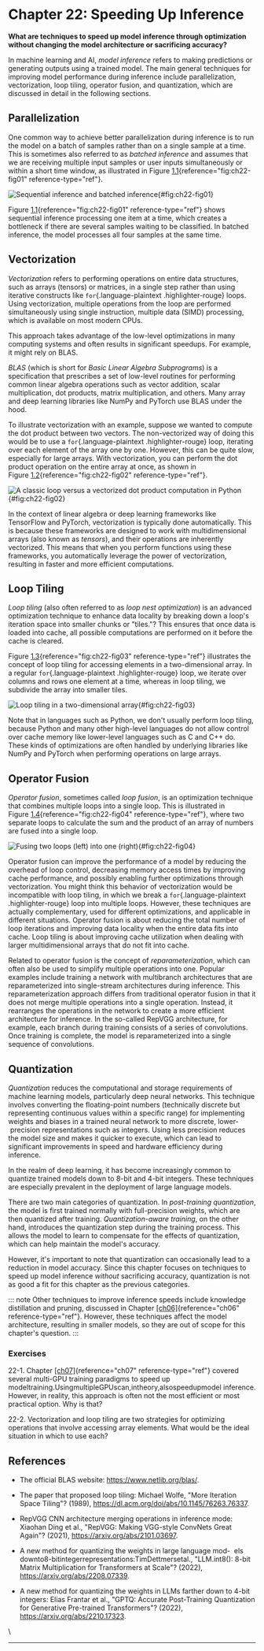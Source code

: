 







# Chapter 22: Speeding Up Inference [](#chapter-22-speeding-up-inference)



**What are techniques to speed up model inference through optimization
without changing the model architecture or sacrificing accuracy?**

In machine learning and AI, *model inference* refers to making
predictions or generating outputs using a trained model. The main
general techniques for improving model performance during inference
include parallelization, vectorization, loop tiling, operator fusion,
and quantization, which are discussed in detail in the following
sections.

## Parallelization [](#parallelization)

One common way to achieve better parallelization during inference is to
run the model on a batch of samples rather than on a single sample at a
time. This is sometimes also referred to as *batched inference* and
assumes that we are receiving multiple input samples or user inputs
simultaneously or within a short time window, as illustrated in
Figure [1.1](#fig:ch22-fig01){reference="fig:ch22-fig01"
reference-type="ref"}.

![Sequential inference and batched
inference](../images/ch22-fig01.png){#fig:ch22-fig01}

Figure [1.1](#fig:ch22-fig01){reference="fig:ch22-fig01"
reference-type="ref"} shows sequential inference processing one item at
a time, which creates a bottleneck if there are several samples waiting
to be classified. In batched inference, the model processes all four
samples at the same time.

## Vectorization [](#vectorization)

*Vectorization* refers to performing operations on entire data
structures, such as arrays (tensors) or matrices, in a single step
rather than using iterative constructs like `for`{.language-plaintext
.highlighter-rouge} loops. Using vectorization, multiple operations from
the loop are performed simultaneously using single instruction, multiple
data (SIMD) processing, which is available on most modern CPUs.

This approach takes advantage of the low-level optimizations in many
computing systems and often results in significant speedups. For
example, it might rely on BLAS.

*BLAS* (which is short for *Basic Linear Algebra Subprograms*) is a
specification that prescribes a set of low-level routines for performing
common linear algebra operations such as vector addition, scalar
multiplication, dot products, matrix multiplication, and others. Many
array and deep learning libraries like NumPy and PyTorch use BLAS under
the hood.

To illustrate vectorization with an example, suppose we wanted to
compute the dot product between two vectors. The non-vectorized way of
doing this would be to use a `for`{.language-plaintext
.highlighter-rouge} loop, iterating over each element of the array one
by one. However, this can be quite slow, especially for large arrays.
With vectorization, you can perform the dot product operation on the
entire array at once, as shown in
Figure [1.2](#fig:ch22-fig02){reference="fig:ch22-fig02"
reference-type="ref"}.

![A classic loop versus a vectorized dot\
product computation in
Python](../images/ch22-fig02.png){#fig:ch22-fig02}

In the context of linear algebra or deep learning frameworks like
TensorFlow and PyTorch, vectorization is typically done automatically.
This is because these frameworks are designed to work with
multidimensional arrays (also known as *tensors*), and their operations
are inherently vectorized. This means that when you perform functions
using these frameworks, you automatically leverage the power of
vectorization, resulting in faster and more efficient computations.

## Loop Tiling [](#loop-tiling)

*Loop tiling* (also often referred to as *loop nest optimization*) is an
advanced optimization technique to enhance data locality by breaking
down a loop's iteration space into smaller chunks or "tiles."? This
ensures that once data is loaded into cache, all possible computations
are performed on it before the cache is cleared.

Figure [1.3](#fig:ch22-fig03){reference="fig:ch22-fig03"
reference-type="ref"} illustrates the concept of loop tiling for
accessing elements in a two-dimensional array. In a regular
`for`{.language-plaintext .highlighter-rouge} loop, we iterate over
columns and rows one element at a time, whereas in loop tiling, we
subdivide the array into smaller tiles.

![Loop tiling in a two-dimensional
array](../images/ch22-fig03.png){#fig:ch22-fig03}

Note that in languages such as Python, we don't usually perform loop
tiling, because Python and many other high-level languages do not allow
control over cache memory like lower-level languages such as C and C++
do. These kinds of optimizations are often handled by underlying
libraries like NumPy and PyTorch when performing operations on large
arrays.

## Operator Fusion [](#operator-fusion)

*Operator fusion*, sometimes called *loop fusion*, is an optimization
technique that combines multiple loops into a single loop. This is
illustrated in Figure [1.4](#fig:ch22-fig04){reference="fig:ch22-fig04"
reference-type="ref"}, where two separate loops to calculate the sum and
the product of an array of numbers are fused into a single loop.

![Fusing two loops (left) into one
(right)](../images/ch22-fig04.png){#fig:ch22-fig04}

Operator fusion can improve the performance of a model by reducing the
overhead of loop control, decreasing memory access times by improving
cache performance, and possibly enabling further optimizations through
vectorization. You might think this behavior of vectorization would be
incompatible with loop tiling, in which we break a
`for`{.language-plaintext .highlighter-rouge} loop into multiple loops.
However, these techniques are actually complementary, used for different
optimizations, and applicable in different situations. Operator fusion
is about reducing the total number of loop iterations and improving data
locality when the entire data fits into cache. Loop tiling is about
improving cache utilization when dealing with larger multidimensional
arrays that do not fit into cache.

Related to operator fusion is the concept of *reparameterization*, which
can often also be used to simplify multiple operations into one. Popular
examples include training a network with multibranch architectures that
are reparameterized into single-stream architectures during inference.
This reparameterization approach differs from traditional operator
fusion in that it does not merge multiple operations into a single
operation. Instead, it rearranges the operations in the network to
create a more efficient architecture for inference. In the so-called
RepVGG architecture, for example, each branch during training consists
of a series of convolutions. Once training is complete, the model is
reparameterized into a single sequence of convolutions.

## Quantization [](#quantization)

*Quantization* reduces the computational and storage requirements of
machine learning models, particularly deep neural networks. This
technique involves converting the floating-point numbers (technically
discrete but representing continuous values within a specific range) for
implementing weights and biases in a trained neural network to more
discrete, lower-  precision representations such as integers. Using
less precision reduces the model size and makes it quicker to execute,
which can lead to significant improvements in speed and hardware
efficiency during inference.

In the realm of deep learning, it has become increasingly common to
quantize trained models down to 8-bit and 4-bit integers. These
techniques are especially prevalent in the deployment of large language
models.

There are two main categories of quantization. In *post-training
quantization*, the model is first trained normally with full-precision
weights, which are then quantized after training. *Quantization-aware
training*, on the other hand, introduces the quantization step during
the training process. This allows the model to learn to compensate for
the effects of quantization, which can help maintain the model's
accuracy.

However, it's important to note that quantization can occasionally
lead to a reduction in model accuracy. Since this chapter focuses on
techniques to speed up model inference *without* sacrificing accuracy,
quantization is not as good a fit for this chapter as the previous
categories.

::: note
Other techniques to improve inference speeds include knowledge
distillation and pruning, discussed in
Chapter [\[ch06\]](../ch06){reference="ch06" reference-type="ref"}.
However, these techniques affect the model architecture, resulting in
smaller models, so they are out of scope for this chapter's question.
:::

### Exercises [](#exercises)

22-1. Chapter [\[ch07\]](../ch07){reference="ch07"
reference-type="ref"} covered several multi-GPU training paradigms to
speed up modeltraining.UsingmultipleGPUscan,intheory,alsospeedupmodel
inference. However, in reality, this approach is often not the most
efficient or most practical option. Why is that?

22-2. Vectorization and loop tiling are two strategies for optimizing
operations that involve accessing array elements. What would be the
ideal situation in which to use each?

## References [](#references)

- The official BLAS website: <https://www.netlib.org/blas/>.

- The paper that proposed loop tiling: Michael Wolfe, "More Iteration
  Space Tiling"? (1989),
  <https://dl.acm.org/doi/abs/10.1145/76263.76337>.

- RepVGG CNN architecture merging operations in inference mode: Xiaohan
  Ding et al., "RepVGG: Making VGG-style ConvNets Great Again"?
  (2021), <https://arxiv.org/abs/2101.03697>.

- A new method for quantizing the weights in large language mod-  els
  downto8-bitintegerrepresentations:TimDettmersetal., "LLM.int8():
  8-bit Matrix Multiplication for Transformers at Scale"? (2022),
  <https://arxiv.org/abs/2208.07339>.

- A new method for quantizing the weights in LLMs farther down to 4-bit
  integers: Elias Frantar et al., "GPTQ: Accurate Post-Training
  Quantization for Generative Pre-trained Transformers"? (2022),
  <https://arxiv.org/abs/2210.17323>.

\

------------------------------------------------------------------------

